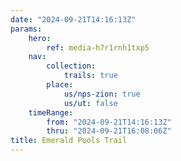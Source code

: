 ```yaml
---
date: "2024-09-21T14:16:13Z"
params:
    hero:
        ref: media-h7r1rnh1txp5
    nav:
        collection:
            trails: true
        place:
            us/nps-zion: true
            us/ut: false
    timeRange:
        from: "2024-09-21T14:16:13Z"
        thru: "2024-09-21T16:08:06Z"
title: Emerald Pools Trail
---
```

